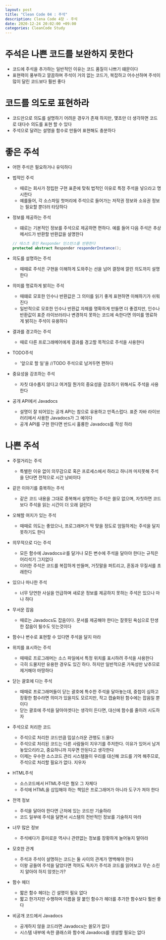 ```yaml
---
layout: post
title: "Clean Code 04 : 주석"
description: Clena Code 4장 - 주석
date: 2020-12-24 20:02:00 +09:00
categories: CleanCode Study
---
```


# 주석은 나쁜 코드를 보완하지 못한다
- 코드에 주석을 추가하는 일반적인 이유는 코드 품질이 나쁘기 떄문이다
- 표현력이 풍부하고 깔끔하며 주석이 거의 없는 코드가, 복잡하고 어수선하며 주석이 많이 달린 코드보다 훨씬 좋다

# 코드를 의도로 표현하라
- 코드만으로 의도를 설명하기 어려운 경우가 존재 하지만, 몇초만 더 생각하면 코드로 대다수 의도를 표현 할 수 있다
- 주석으로 달려는 설명을 함수로 만들어 표현해도 충분하다

# 좋은 주석
- 어떤 주석은 필요하거나 유익하다
- 법적인 주석
    * 때로는 회사가 정립한 구현 표준에 맞춰 법적인 이유로 특정 주석을 넣으라고 명시한다
    * 예를들어, 각 소스파일 첫머리에 주석으로 들어가는 저작권 정보와 소유권 정보는 필요할 뿐더러 타당하다

- 정보를 제공하는 주석
    * 떄로는 기본적인 정보를 주석으로 제공하면 편하다. 예를 들어 다음 주석은 추상 메서드가 반환할 반환값을 설명한다
    ```java
    // 테스츠 중인 Responder 인스턴스를 반환한다
    protected abstract Responder responderInstance();
    ```

- 의도를 설명하는 주석
    * 때때로 주석은 구현을 이해하게 도와주는 선을 넘어 결정에 깔린 의도까지 설명한다

- 의미를 명료하게 밝히는 주석
    * 때떄로 모호한 인수나 반환값은 그 의미를 읽기 좋게 표현하면 이해하기가 쉬워진다
    * 일반적으로 모호한 인수나 반환값 자체를 명확하게 만들면 더 좋겠지만, 인수나 반환값이 표준 라이브러리나 변경하지 못하는 코드에 속한다면 의미를 명료하게 밝히는 주석이 유용하다

- 결과를 경고하는 주석
    * 때로 다른 프로그래메어에게 결과를 경고할 목적으로 주석을 사용한다

- TODO주석
    * '앞으로 할 일'을 //TODO 주석으로 남겨두면 편하다

- 중요성을 강조하는 주석
    * 자칫 대수롭지 않다고 여겨질 뭔가의 중요성을 강조하기 위해서도 주석을 사용한다

- 공개 API에서 Javadocs
    * 설명이 잘 되어있는 공개 API는 참으로 유용하고 만족스럽다. 표준 자바 라이브러리에서 사용한 Javadocs가 그 예이다
    * 공개 API를 구현 한다면 반드시 훌륭한 Javadocs를 작성 하라

# 나쁜 주석
- 주절거리는 주석
    * 특별한 이유 없이 의무감으로 혹은 프로세스에서 하라고 하니까 마지못해 주석을 단다면 전적으로 시간 낭비이다

- 같은 이야기를 중복하는 주석
    * 같은 코드 내용을 그대로 중복해서 설명하는 주석은 쓸모 없으며, 자칫하면 코드보다 주석을 읽는 시간이 더 오래 걸린다

- 오해할 여지가 있는 주석
    * 때때로 의도는 좋았으나, 프로그래머가 딱 맞을 정도로 엄밀하게는 주석을 달지 못하기도 한다

- 의무적으로 다는 주석
    * 모든 함수에 Javadocsㄹ를 달거나 모든 변수에 주석을 달아야 한다는 규칙은 어리석기 그지없다
    * 이러한 주석은 코드를 복잡하게 만들며, 거짓말을 퍼트리고, 혼동과 무질서를 초래한다

- 있으나 마나한 주석
    * 너무 당연한 사실을 언급하며 새로운 정보를 제공하지 못하는 주석은 있으나 마나 하다

- 무서운 잡음
    * 때로는 Javadocs도 잡음이다. 문서를 제공해야 한다는 잘못된 욕심으로 탄생한 잡음이 될수도 잇는것이다

- 함수나 변수로 표현할 수 있다면 주석을 달지 마라
- 위치를 표시하는 주석
    * 때때로 프로그래머는 소스 파일에서 특정 위치를 표시하려 주석을 사용한다
    * 극히 드물지만 유용한 경우도 있긴 하다. 하지만 일반적으론 가독성만 낮추므로 제거해야 마땅하다

- 닫는 괄호에 다는 주석
    * 때때로 프로그래머들이 닫는 괄호에 특수한 주석을 달아놓는데, 중첩이 심하고 장황한 함수라면 의미가 있을지도 모르지만, 작고 캡슐화된 함수에는 잡음일 뿐이다
    * 닫는 괄호에 주석을 달아야겟다는 생각이 든다면, 대신에 함수를 줄이려 시도하자

- 주석으로 처리한 코드
    * 주석으로 처리한 코드만큼 밉살스러운 관행도 드물다
    * 주석으로 처리된 코드는 다른 사람들이 지우기를 주저한다. 이유가 있어서 남겨놓았으리라고, 중요하니까 지우면 안된다고 생각한다
    * 이제는 우수한 소스코드 관리 시스템들이 우리를 대신해 코드를 기억 해주므로, 주석으로 처리할 필요가 없다. 지우자

- HTML주석
    * 소스코드에서 HTML주석은 혐오 그 자체다
    * 주석에 HTML을 삽입해야 하는 책임은 프로그래머가 아니라 도구가 져야 한다

- 전역 정보
    * 주석을 달아야 한다면 근처에 있는 코드만 기술하라
    * 코드 일부에 주석을 달면서 시스템의 전반적인 정보를 기술하지 마라

- 너무 많은 정보
    * 주석에다가 흥미로운 역사나 관련없는 정보를 장황하게 늘어놓지 말아라

- 모호한 관계
    * 주석과 주석이 설명하는 코드는 둘 사이의 관계가 명백해야 한다
    * 이왕 공들여 주석을 달았다면 적어도 독자가 주석과 코드를 읽어보고 무슨 소린지 알아야 하지 않겟는가?

- 함수 헤더
    * 짧은 함수 헤더는 긴 설명이 필요 없다
    * 짧고 한가지만 수행하며 이름을 잘 붙인 함수가 헤더를 추가한 함수보다 훨씬 좋다

- 비공개 코드에서 Javadocs
    * 공개하지 않을 코드라면 Javadocs는 쓸모가 없다
    * 시스템 내부에 속한 클래스와 함수에 Javadocs를 생설할 필요는 없다
